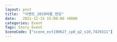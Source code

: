 ```yaml
---
layout: post
title:  "이벤트_2019여름_엔딩"
date:   2021-12-15 15:00:00 +0000
categories: Event
Tags: Story Event
SceneCode: ["scene_evt190627_cp0_q2_s10,7429311"]
---
```

